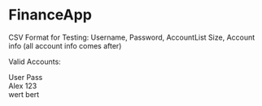 # FinanceApp

CSV Format for Testing:
Username, Password, AccountList Size, Account info (all account info comes after)

Valid Accounts: 

User              Pass  
Alex              123  
wert              bert  
